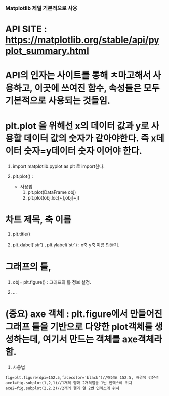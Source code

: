### Matplotlib 제일 기본적으로 사용
# API SITE : https://matplotlib.org/stable/api/pyplot_summary.html
# API의 인자는 사이트를 통해 ㅊ마고해서 사용하고, 이곳에 쓰여진 함수, 속성들은 모두 기본적으로 사용되는 것들임.
# plt.plot 을 위해선 x의 데이터 값과 y로 사용할 데이터 값의 숫자가 같아야한다. 즉 x데이터 숫자=y데이터 숫자 이어야 한다.
1. import matplotlib.pyplot as plt 로 import한다.

2. plt.plot() : 
    - 사용법
        1. plt.plot(DataFrame obj)
        2. plt.plot(obj.loc[~],obj[~])

# 차트 제목, 축 이름
1. plt.title()

2. plt.xlabel('str') , plt.ylabel('str') : x축 y축 이름 만들기.

# 그래프의 틀, 

1. obj= plt.figure() : 그래프의 틀 정보 설정.

2. ...

# (중요) axe 객체 : plt.figure에서 만들어진 그래프 틀을 기반으로 다양한 plot객체를 생성하는데, 여기서 만드는 객체를 axe객체라 함.
1. 사용법
```
fig=plt.figure(dpi=152.5,facecolor='black')//해상도 152.5, 배경색 검은색
axe1=fig.subplot(1,2,1)//1개의 행과 2개의열을 1번 인덱스에 위치
axe2=fig.subplot(2,2,2)//2개의 행과 열 2번 인덱스에 위치
```